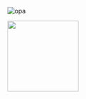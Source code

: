 




 ![opa](https://github-readme-stats.vercel.app/api?username=fernandavictoria&show_icons=true&theme=radical)

<div align="left">
  <a href="https://github.com/fernandavictoria">
  <img height="160em" src="https://github-readme-stats.vercel.app/api/top-langs/?username=fernandavictoria&layout=compact&langs_count=7&theme=algolia"/>
</div>


